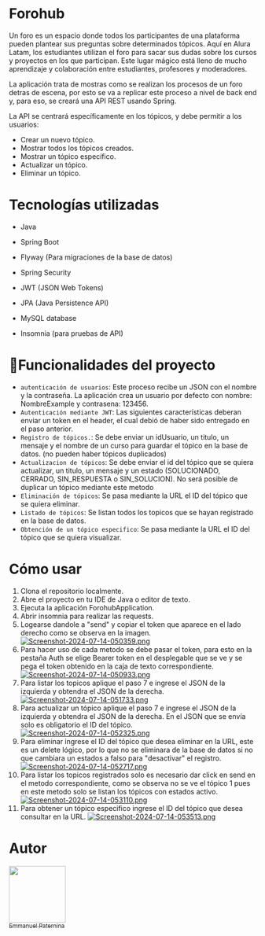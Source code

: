 # Forohub

Un foro es un espacio donde todos los participantes de una plataforma pueden plantear sus preguntas sobre determinados tópicos. Aquí en Alura Latam, los estudiantes utilizan el foro para sacar sus dudas sobre los cursos y proyectos en los que participan. Este lugar mágico está lleno de mucho aprendizaje y colaboración entre estudiantes, profesores y moderadores.

La aplicación trata de mostras como se realizan los procesos de un foro detras de escena, por esto se va a replicar este proceso a nivel de back end y, para eso, se creará una API REST usando Spring.

La API se centrará específicamente en los tópicos, y debe permitir a los usuarios:

- Crear un nuevo tópico.
- Mostrar todos los tópicos creados.
- Mostrar un tópico específico.
- Actualizar un tópico.
- Eliminar un tópico.

# Tecnologías utilizadas
- Java

- Spring Boot

- Flyway (Para migraciones de la base de datos)

- Spring Security

- JWT (JSON Web Tokens)

- JPA (Java Persistence API)

- MySQL database

- Insomnia (para pruebas de API)

# :hammer:Funcionalidades del proyecto
- `autenticación de usuarios`: Este proceso recibe un JSON con el nombre y la contraseña. La aplicación crea un usuario por defecto con nombre: NombreExample y contrasena: 123456.
- `Autenticación mediante JWT`: Las siguientes características deberan enviar un token en el header, el cual debió de haber sido entregado en el paso anterior.
- `Registro de tópicos.`: Se debe enviar un idUsuario, un titulo, un mensaje y el nombre de un curso para guardar el tópico en la base de datos. (no pueden haber tópicos duplicados)
- `Actualizacion de tópicos`: Se debe enviar el id del tópico que se quiera actualizar, un titulo, un mensaje y un estado (SOLUCIONADO, CERRADO, SIN_RESPUESTA o SIN_SOLUCION). No será posible de duplicar un tópico mediante este metodo
- `Eliminación de tópicos`: Se pasa mediante la URL el ID del tópico que se quiera eliminar.
- `Listado de tópicos`: Se listan todos los topicos que se hayan registrado en la base de datos.
- `Obtención de un tópico especifico`: Se pasa mediante la URL el ID del tópico que se quiera visualizar.

# Cómo usar
1. Clona el repositorio localmente.
2. Abre el proyecto en tu IDE de Java o editor de texto.
3. Ejecuta la aplicación ForohubApplication.
5. Abrir insomnia para realizar las requests.
6. Logearse dandole a "send" y copiar el token que aparece en el lado derecho como se observa en la imagen.
[![Screenshot-2024-07-14-050359.png](https://i.postimg.cc/6QrnQtWw/Screenshot-2024-07-14-050359.png)](https://postimg.cc/7CLfsvJQ)
7. Para hacer uso de cada metodo se debe pasar el token, para esto en la pestaña Auth se elige Bearer token en el desplegable que se ve y se pega el token obtenido en la caja de texto correspondiente.
[![Screenshot-2024-07-14-050933.png](https://i.postimg.cc/bwPMm06R/Screenshot-2024-07-14-050933.png)](https://postimg.cc/xcstCmVk)
8. Para listar los topicos aplique el paso 7 e ingrese el JSON de la izquierda y obtendra el JSON de la derecha.
[![Screenshot-2024-07-14-051733.png](https://i.postimg.cc/TwW1tXwF/Screenshot-2024-07-14-051733.png)](https://postimg.cc/JDMRhvj5)
9. Para actualizar un tópico aplique el paso 7 e ingrese el JSON de la izquierda y obtendra el JSON de la derecha. En el JSON que se envía solo es obligatorio el ID del tópico.
[![Screenshot-2024-07-14-052325.png](https://i.postimg.cc/DfN3jSDM/Screenshot-2024-07-14-052325.png)](https://postimg.cc/z3TQ3GqC)
10. Para eliminar ingrese el ID del tópico que desea eliminar en la URL, este es un delete lógico, por lo que no se eliminara de la base de datos si no que cambiara un estados a falso para "desactivar" el registro.
[![Screenshot-2024-07-14-052717.png](https://i.postimg.cc/C1fX9N9r/Screenshot-2024-07-14-052717.png)](https://postimg.cc/gXmgZvz3)
11. Para listar los topicos registrados solo es necesario dar click en send en el metodo correspondiente, como se observa no se ve el tópico 1 pues en este metodo solo se listan los tópicos con estados activo.
[![Screenshot-2024-07-14-053110.png](https://i.postimg.cc/XvnDsWgJ/Screenshot-2024-07-14-053110.png)](https://postimg.cc/18YHzL2h)
12. Para obtener un tópico especifico ingrese el ID del tópico que desea consultar en la URL.
[![Screenshot-2024-07-14-053513.png](https://i.postimg.cc/pL059Yyd/Screenshot-2024-07-14-053513.png)](https://postimg.cc/FYLH8Syt)

# Autor
[<img src="https://avatars.githubusercontent.com/u/168949963?v=4" width=115><br><sub>Emmanuel Paternina</sub>](https://github.com/EmmanuelMPJ)
